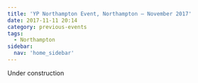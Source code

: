 ```yaml
---
title: 'YP Northampton Event, Northampton – November 2017'
date: 2017-11-11 20:14
category: previous-events
tags:
  - Northampton
sidebar:
  nav: 'home_sidebar'
---
```


Under construction
